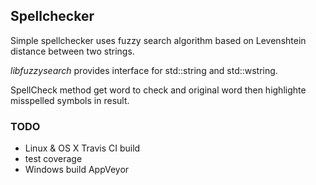 ## Spellchecker

Simple spellchecker uses fuzzy search algorithm based on Levenshtein distance between two strings.

*libfuzzysearch* provides interface for std::string and std::wstring. 

SpellCheck method get word to check and original word then highlighte misspelled symbols in result.


### TODO
 - Linux & OS X Travis CI build
 - test coverage
 - Windows build AppVeyor 
